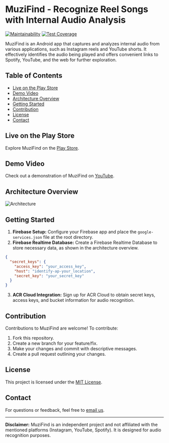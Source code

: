 # MuziFind - Recognize Reel Songs with Internal Audio Analysis

[![Maintainability](https://api.codeclimate.com/v1/badges/ff1d96175429d4e716d3/maintainability)](https://codeclimate.com/github/mssandeepkamath/muparse-android/maintainability)
[![Test Coverage](https://api.codeclimate.com/v1/badges/ff1d96175429d4e716d3/test_coverage)](https://codeclimate.com/github/mssandeepkamath/muparse-android/test_coverage)

MuziFind is an Android app that captures and analyzes internal audio from various applications, such as Instagram reels and YouTube shorts. It effectively identifies the audio being played and offers convenient links to Spotify, YouTube, and the web for further exploration.

## Table of Contents

- [Live on the Play Store](#live-on-the-play-store)
- [Demo Video](#demo-video)
- [Architecture Overview](#architecture-overview)
- [Getting Started](#getting-started)
- [Contribution](#contribution)
- [License](#license)
- [Contact](#contact)

## Live on the Play Store

Explore MuziFind on the [Play Store](https://play.google.com/store/apps/details?id=com.sandeep.music_recognizer_app&hl=en&gl=IN).

## Demo Video

Check out a demonstration of MuziFind on [YouTube](https://www.youtube.com/watch?v=nNGeyQrl9QY).

## Architecture Overview

![Architecture](https://github.com/mssandeepkamath/muparse-android/assets/90695071/d3c4feb4-2586-4a4d-b521-6810f61659b3)

## Getting Started

1. **Firebase Setup:** Configure your Firebase app and place the `google-services.json` file at the root directory.
2. **Firebase Realtime Database:** Create a Firebase Realtime Database to store necessary data, as shown in the architecture overview.

```json
{
  "secret_keys": {
    "access_key": "your_access_key",
    "host": "identify-ap-your_location",
    "secret_key": "your_secret_key"
  }
}
```

3. **ACR Cloud Integration:** Sign up for ACR Cloud to obtain secret keys, access keys, and bucket information for audio recognition.

## Contribution

Contributions to MuziFind are welcome! To contribute:

1. Fork this repository.
2. Create a new branch for your feature/fix.
3. Make your changes and commit with descriptive messages.
4. Create a pull request outlining your changes.

## License

This project is licensed under the [MIT License](LICENSE).

## Contact

For questions or feedback, feel free to [email us](mailto:msandeepcip@gmail.com).

---

**Disclaimer:** MuziFind is an independent project and not affiliated with the mentioned platforms (Instagram, YouTube, Spotify). It is designed for audio recognition purposes.
